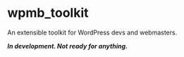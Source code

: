 # wpmb_toolkit

An extensible toolkit for WordPress devs and webmasters.

**_In development. Not ready for anything._**
